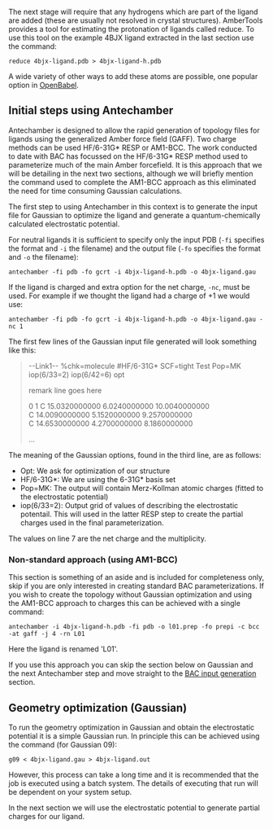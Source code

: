 
The next stage will require that any hydrogens which are part of the ligand are added (these are usually not resolved in crystal structures).
AmberTools provides a tool for estimating the protonation of ligands called reduce.
To use this tool on the example 4BJX ligand extracted in the last section use the command:

```
reduce 4bjx-ligand.pdb > 4bjx-ligand-h.pdb
```

A wide variety of other ways to add these atoms are possible, one popular option in [OpenBabel](http://openbabel.org/).

## Initial steps using Antechamber

Antechamber is designed to allow the rapid generation of topology files for ligands using the generalized Amber force field (GAFF).
Two charge methods can be used HF/6-31G* RESP or AM1-BCC.
The work conducted to date with BAC has focussed on the HF/6-31G* RESP method used to parameterize much of the main Amber forcefield.
It is this approach that we will be detailing in the next two sections, although we will briefly mention the command used to complete the AM1-BCC approach as this eliminated the need for time consuming Gaussian calculations.

The first step to using Antechamber in this context is to generate the input file for Gaussian to optimize the ligand and generate a quantum-chemically calculated electrostatic potential.

For neutral ligands it is sufficient to specify only the input PDB (`-fi` specifies the format and `-i` the filename) and the output file (`-fo` specifies the format and `-o` the filename):

```
antechamber -fi pdb -fo gcrt -i 4bjx-ligand-h.pdb -o 4bjx-ligand.gau
```

If the ligand is charged and extra option for the net charge, `-nc`, must be used.
For example if we thought the ligand had a charge of +1 we would use:

```
antechamber -fi pdb -fo gcrt -i 4bjx-ligand-h.pdb -o 4bjx-ligand.gau -nc 1
```

The first few lines of the Gaussian input file generated will look something like this:

>--Link1--
>%chk=molecule
>\#HF/6-31G* SCF=tight Test Pop=MK iop(6/33=2) iop(6/42=6) opt
>
>remark line goes here
>
>0   1
>    C   15.0320000000        6.0240000000       10.0040000000     
>    C   14.0090000000        5.1520000000        9.2570000000     
>    C   14.6530000000        4.2700000000        8.1860000000
>
> ...

The meaning of the Gaussian options, found in the third line, are as follows:

* Opt: We ask for optimization of our structure
* HF/6-31G\*: We are using the 6-31G\* basis set
* Pop=MK: The output will contain Merz-Kollman atomic charges (fitted to the electrostatic potential)
* iop(6/33=2): Output grid of values of describing the electrostatic potentail.
This will used in the latter RESP step to create the partial charges used in the final parameterization.

The values on line 7 are the net charge and the multiplicity.

### Non-standard approach (using AM1-BCC)

This section is something of an aside and is included for completeness only, skip if you are only interested in creating standard BAC parameterizations.
If you wish to create the topology without Gaussian optimization and using the AM1-BCC approach to charges this can be achieved with a single command:

```
antechamber -i 4bjx-ligand-h.pdb -fi pdb -o l01.prep -fo prepi -c bcc -at gaff -j 4 -rn L01
```

Here the ligand is renamed 'L01'.

If you use this approach you can skip the section below on Gaussian and the next Antechamber step and move straight to the [BAC input generation]() section.

## Geometry optimization (Gaussian)

To run the geometry optimization in Gaussian and obtain the electrostatic potential it is a simple Gaussian run.
In principle this can be achieved using the command (for Gaussian 09):

```
g09 < 4bjx-ligand.gau > 4bjx-ligand.out
```

However, this process can take a long time and it is recommended that the job is executed using a batch system. The details of executing that run will be dependent on your system setup.

In the next section we will use the electrostatic potential to generate partial charges for our ligand.
